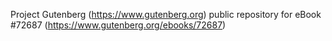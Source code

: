 Project Gutenberg (https://www.gutenberg.org) public repository
for eBook #72687 (https://www.gutenberg.org/ebooks/72687)
